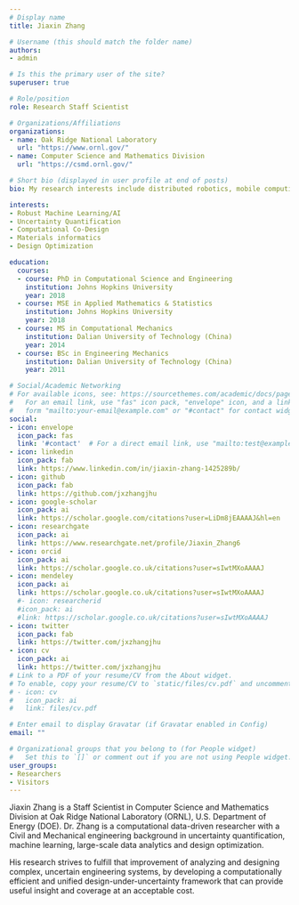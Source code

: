```yaml
---
# Display name
title: Jiaxin Zhang

# Username (this should match the folder name)
authors:
- admin

# Is this the primary user of the site?
superuser: true

# Role/position
role: Research Staff Scientist

# Organizations/Affiliations
organizations:
- name: Oak Ridge National Laboratory
  url: "https://www.ornl.gov/"
- name: Computer Science and Mathematics Division
  url: "https://csmd.ornl.gov/"

# Short bio (displayed in user profile at end of posts)
bio: My research interests include distributed robotics, mobile computing and programmable matter.

interests:
- Robust Machine Learning/AI
- Uncertainty Quantification
- Computational Co-Design 
- Materials informatics
- Design Optimization

education:
  courses:
  - course: PhD in Computational Science and Engineering
    institution: Johns Hopkins University 
    year: 2018
  - course: MSE in Applied Mathematics & Statistics
    institution: Johns Hopkins University 
    year: 2018
  - course: MS in Computational Mechanics
    institution: Dalian University of Technology (China)
    year: 2014
  - course: BSc in Engineering Mechanics
    institution: Dalian University of Technology (China)
    year: 2011

# Social/Academic Networking
# For available icons, see: https://sourcethemes.com/academic/docs/page-builder/#icons
#   For an email link, use "fas" icon pack, "envelope" icon, and a link in the
#   form "mailto:your-email@example.com" or "#contact" for contact widget.
social:
- icon: envelope
  icon_pack: fas
  link: '#contact'  # For a direct email link, use "mailto:test@example.org".
- icon: linkedin
  icon_pack: fab
  link: https://www.linkedin.com/in/jiaxin-zhang-1425289b/
- icon: github
  icon_pack: fab
  link: https://github.com/jxzhangjhu
- icon: google-scholar
  icon_pack: ai
  link: https://scholar.google.com/citations?user=LiDm8jEAAAAJ&hl=en
- icon: researchgate
  icon_pack: ai
  link: https://www.researchgate.net/profile/Jiaxin_Zhang6
- icon: orcid
  icon_pack: ai
  link: https://scholar.google.co.uk/citations?user=sIwtMXoAAAAJ
- icon: mendeley
  icon_pack: ai
  link: https://scholar.google.co.uk/citations?user=sIwtMXoAAAAJ
  #- icon: researcherid
  #icon_pack: ai
  #link: https://scholar.google.co.uk/citations?user=sIwtMXoAAAAJ
- icon: twitter
  icon_pack: fab
  link: https://twitter.com/jxzhangjhu
- icon: cv
  icon_pack: ai
  link: https://twitter.com/jxzhangjhu
# Link to a PDF of your resume/CV from the About widget.
# To enable, copy your resume/CV to `static/files/cv.pdf` and uncomment the lines below.
# - icon: cv
#   icon_pack: ai
#   link: files/cv.pdf

# Enter email to display Gravatar (if Gravatar enabled in Config)
email: ""

# Organizational groups that you belong to (for People widget)
#   Set this to `[]` or comment out if you are not using People widget.
user_groups:
- Researchers
- Visitors
---
```


Jiaxin Zhang is a Staff Scientist in Computer Science and Mathematics Division at Oak Ridge National Laboratory (ORNL), U.S. Department of Energy (DOE). Dr. Zhang is a computational data-driven researcher with a Civil and Mechanical engineering background in uncertainty quantification, machine learning, large-scale data analytics and design optimization.

His research strives to fulfill that improvement of analyzing and designing complex, uncertain engineering systems, by developing a computationally efficient and unified design-under-uncertainty framework that can provide useful insight and coverage at an acceptable cost.
